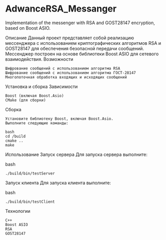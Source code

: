 # AdwanceRSA_Messanger
Implementation of the messenger with RSA and GOST28147 encryption, based on Boost ASIO.

Описание
Данный проект представляет собой реализацию мессенджера с использованием криптографических алгоритмов RSA и GOST28147 для обеспечения безопасной передачи сообщений. Мессенджер построен на основе библиотеки Boost ASIO для сетевого взаимодействия.
Возможности

    Шифрование сообщений с использованием алгоритма RSA
    Шифрование сообщений с использованием алгоритма ГОСТ-28147
    Многопоточная обработка входящих и исходящих сообщений

Установка и сборка
Зависимости

    Boost (включая Boost.Asio)
    CMake (для сборки)

Сборка

    Установите библиотеку Boost, включая Boost.Asio.
    Выполните следующие команды:

    bash
    cd /build
    cmake ..
    make

Использование
Запуск сервера
Для запуска сервера выполните:

bash

    ./build/bin/testServer

Запуск клиента
Для запуска клиента выполните:

bash

    ./build/bin/testClient

Технологии

    C++
    Boost ASIO
    RSA
    GOST28147
